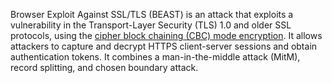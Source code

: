 Browser Exploit Against SSL/TLS (BEAST) is an attack that exploits a vulnerability in the Transport-Layer Security (TLS) 1.0 and older SSL protocols, using the [cipher block chaining (CBC) mode encryption](https://en.wikipedia.org/wiki/Block_cipher_mode_of_operation#CBC). It allows attackers to capture and decrypt HTTPS client-server sessions and obtain authentication tokens. It combines a man-in-the-middle attack (MitM), record splitting, and chosen boundary attack.